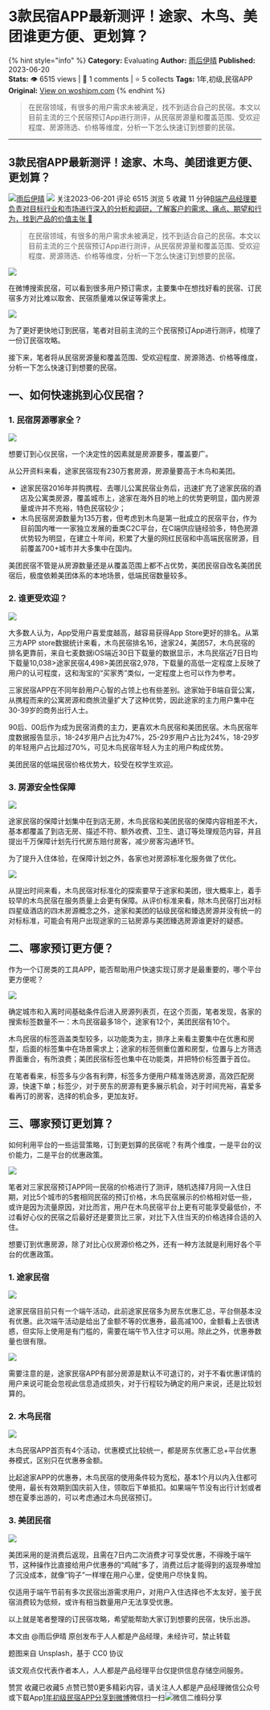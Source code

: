# 3款民宿APP最新测评！途家、木鸟、美团谁更方便、更划算？
{% hint style="info" %}
**Category:** Evaluating
**Author:** [雨后伊晴](https://www.woshipm.com/u/1183384)
**Published:** 2023-06-20  
**Stats:** 👁️ 6515 views | 💬 1 comments | ⭐ 5 collects
**Tags:** 1年,初级,民宿APP
**Original:** [View on woshipm.com](https://www.woshipm.com/evaluating/5850660.html)
{% endhint %}
> 在民宿领域，有很多的用户需求未被满足，找不到适合自己的民宿。本文以目前主流的三个民宿预订App进行测评，从民宿房源量和覆盖范围、受欢迎程度、房源筛选、价格等维度，分析一下怎么快速订到想要的民宿。

---

## 3款民宿APP最新测评！途家、木鸟、美团谁更方便、更划算？

[![](https://static.woshipm.com/view/2022113014372859967.jpg?imageView2/1/w/72/h/72/q/100)](https://www.woshipm.com/u/1183384)[雨后伊晴](https://www.woshipm.com/u/1183384) ![](https://static.woshipm.com/tag/1101_1@2x.png) 关注2023-06-201 评论 6515 浏览 5 收藏 11 分钟[B端产品经理要负责对目标行业和市场进行深入的分析和调研，了解客户的需求、痛点、期望和行为，找到产品的价值主张 🔗](https://ke.qidianla.com/courses/bcpm)

> 在民宿领域，有很多的用户需求未被满足，找不到适合自己的民宿。本文以目前主流的三个民宿预订App进行测评，从民宿房源量和覆盖范围、受欢迎程度、房源筛选、价格等维度，分析一下怎么快速订到想要的民宿。

![](https://image.woshipm.com/2023/05/06/89d95a9c-ec01-11ed-bbb6-00163e0b5ff3.png)

在微博搜索民宿，可以看到很多用户预订需求，主要集中在想找好看的民宿、订民宿多方对比难以取舍、民宿质量难以保证等需求上。

![](https://image.woshipm.com/2023/06/19/f5476f80-0e66-11ee-b17c-00163e0b5ff3.png)

为了更好更快地订到民宿，笔者对目前主流的三个民宿预订App进行测评，梳理了一份订民宿攻略。

接下来，笔者将从民宿房源量和覆盖范围、受欢迎程度、房源筛选、价格等维度，分析一下怎么快速订到想要的民宿。

## 一、如何快速挑到心仪民宿？

### 1\. 民宿房源哪家全？

![](https://image.woshipm.com/2023/06/19/01344b06-0e67-11ee-b17c-00163e0b5ff3.png)

想要订到心仪民宿，一个决定性的因素就是房源要多，覆盖要广。

从公开资料来看，途家民宿现有230万套房源，房源量要高于木鸟和美团。

*   途家民宿2016年并购携程、去哪儿公寓民宿业务后，迅速扩充了途家民宿的酒店及公寓类房源，覆盖城市上，途家在海外目的地上的优势更明显，国内房源量或许并不充裕，特色民宿较少；
*   木鸟民宿房源数量为135万套，但考虑到木鸟是第一批成立的民宿平台，作为目前国内唯一一家独立发展的垂类C2C平台，在C端供应链经验多，特色房源优势较为明显，在建立十年间，积累了大量的网红民宿和中高端民宿房源，目前覆盖700+城市并大多集中在国内。

美团民宿不管是从房源数量还是从覆盖范围上都不占优势，美团民宿自改名美团民宿后，极度依赖美团体系的本地场景，低端民宿数量较多。

### 2\. 谁更受欢迎？

![](https://image.woshipm.com/2023/06/19/0cb453fe-0e67-11ee-b17c-00163e0b5ff3.png)

大多数人认为，App受用户喜爱度越高，越容易获得App Store更好的排名。从第三方APP store数据统计来看，木鸟民宿排名16，途家24，美团57，木鸟民宿的排名更靠前，来自七麦数据iOS端近30日下载量的数据显示，木鸟民宿近7日日均下载量10,038>途家民宿4,498>美团民宿2,978，下载量的高低一定程度上反映了用户的认可程度，这和淘宝的“买家秀”类似，一定程度上也可以作为参考。

三家民宿APP在不同年龄用户心智的占领上也有些差别。途家始于B端自营公寓，从携程而来的公寓房源和商旅流量扩大了这种优势，因此途家的主力用户集中在30-39岁的商务出行人士。

90后、00后作为成为民宿消费的主力，更喜欢木鸟民宿和美团民宿。木鸟民宿年度数据报告显示，18-24岁用户占比为47%，25-29岁用户占比为24%，18-29岁的年轻用户占比超过70%，可见木鸟民宿年轻人为主的用户构成优势。

美团民宿的低端民宿价格优势大，较受在校学生欢迎。

### 3\. 房源安全性保障

![](https://image.woshipm.com/2023/06/19/1bf51a06-0e67-11ee-969f-00163e0b5ff3.png)

途家民宿的保障计划集中在到店无房，木鸟民宿和美团民宿的保障内容相差不大，基本都覆盖了到店无房、描述不符、额外收费、卫生、退订等处理规范内容，并且提出千万保障计划先行代房东赔付房客，减少房客沟通环节。

为了提升入住体验，在保障计划之外，各家也对房源标准化服务做了优化。

![](https://image.woshipm.com/2023/06/19/327d647c-0e67-11ee-969f-00163e0b5ff3.png)

从提出时间来看，木鸟民宿对标准化的探索要早于途家和美团，很大概率上，着手较早的木鸟民宿在服务质量上会更有保障。从评价标准来看，除木鸟民宿打出对标四星级酒店的四木房源概念之外，途家和美团的钻级民宿和臻选房源并没有统一的对标标准，可能会有用户出现途家的三钻房源与美团臻选房源谁更好的疑惑。

## 二、哪家预订更方便？

作为一个订房类的工具APP，能否帮助用户快速实现订房才是最重要的，哪个平台更方便呢？

![](https://image.woshipm.com/2023/06/19/3a9bfcf4-0e67-11ee-969f-00163e0b5ff3.png)

确定城市和入离时间基础条件后进入房源列表页，在这个页面，笔者发现，各家的搜索标签数量不一：木鸟民宿最多18个，途家有12个，美团民宿有10个。

木鸟民宿的标签涵盖类型较多，以功能类为主，排序上来看主要集中在优惠和房型，后面的标签集中在场景需求上；途家的标签侧重位置和房型，位置与上方筛选界面重合，有所浪费；美团民宿标签也集中在功能类，并把特价标签置于首位。

在笔者看来，标签多与少各有利弊，标签多方便用户精准筛选房源，高效匹配房源，快速下单；标签少，对于房东的房源有更多展示机会，对于时间充裕，喜爱多看再订的房客，选择的机会多，更加友好。

## 三、哪家预订更划算？

如何利用平台的一些运营策略，订到更划算的民宿呢？有两个维度，一是平台的议价能力，二是平台的优惠政策。

![](https://image.woshipm.com/2023/06/19/46ae93b2-0e67-11ee-b17c-00163e0b5ff3.png)

笔者对三家民宿预订APP同一民宿的价格进行了测评，随机选择7月同一入住日期，对比5个城市的5套相同民宿的预订价格，木鸟民宿展示的价格相对低一些，或许是因为流量原因，对比而言，用户在木鸟民宿平台上更有可能享受最低价，不过看好心仪的民宿之后最好还是要货比三家，对比下入住当天的价格选择合适的入住。

想要订到优惠房源，除了对比心仪房源价格之外，还有一种方法就是利用好各个平台的优惠政策。

### 1\. 途家民宿

![](https://image.woshipm.com/2023/06/19/6734e410-0e67-11ee-a434-00163e0b5ff3.png)

途家民宿目前只有一个端午活动，此前途家民宿多为房东优惠汇总，平台侧基本没有优惠。此次端午活动是给出了金额不等的优惠券，最高减100，金额看上去很诱惑，但实际上使用是有门槛的，需要在端午节入住才可以用。除此之外，优惠券数量也很有限。

![](https://image.woshipm.com/2023/06/19/71164ee2-0e67-11ee-a434-00163e0b5ff3.png)

需要注意的是，途家民宿APP有部分房源是默认不可退订的，对于不看优惠详情的用户来说可能会忽视此信息造成损失，对于行程较为确定的用户来说，还是比较划算的。

### **2\. 木鸟民宿**

![](https://image.woshipm.com/2023/06/19/7a3d35a8-0e67-11ee-a434-00163e0b5ff3.png)

木鸟民宿APP首页有4个活动，优惠模式比较统一，都是房东优惠汇总+平台优惠券模式，区别只在优惠券金额。

比起途家APP的优惠券，木鸟民宿的使用条件较为宽松，基本1个月以内入住都可使用，最长有效期到国庆前入住，领取后下单抵扣。如果端午节没有出行计划或者想在夏季出游的，可以考虑通过木鸟民宿预订。

### 3\. 美团民宿

![](https://image.woshipm.com/2023/06/19/912591d4-0e67-11ee-a144-00163e0b5ff3.png)

美团采用的是消费后返现，且需在7日内二次消费才可享受优惠，不得晚于端午节，这种操作比直接给用户优惠券的“鸡贼”多了，消费过后才能得到的返现券增加了沉没成本，就像“钩子”一样埋在用户心里，促使用户尽快复购。

仅适用于端午节前有多次民宿出游需求用户，对用户入住选择也不太友好，鉴于民宿消费较为低频，或许有相当数量用户无法享受优惠。

以上就是笔者整理的订民宿攻略，希望能帮助大家订到想要的民宿，快乐出游。

本文由 @雨后伊晴 原创发布于人人都是产品经理，未经许可，禁止转载

题图来自 Unsplash，基于 CC0 协议

该文观点仅代表作者本人，人人都是产品经理平台仅提供信息存储空间服务。

赞赏 收藏已收藏5 点赞已赞0更多精彩内容，请关注人人都是产品经理微信公众号或下载App[1年](https://www.woshipm.com/tag/1%e5%b9%b4)[初级](https://www.woshipm.com/tag/%e5%88%9d%e7%ba%a7)[民宿APP](https://www.woshipm.com/tag/%e6%b0%91%e5%ae%bfapp)[分享到微博](https://service.weibo.com/share/share.php?appkey=2775287854&title=3款民宿APP最新测评！途家、木鸟、美团谁更方便、更划算？&url=https://www.woshipm.com/evaluating/5850660.html&pic=https://image.woshipm.com/2023/05/06/89d95a9c-ec01-11ed-bbb6-00163e0b5ff3.png)微信扫一扫![微信二维码](https://api.pwmqr.com/qrcode/create/?url=https://www.woshipm.com/evaluating/5850660.html)分享